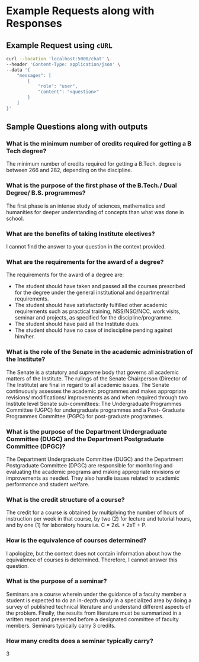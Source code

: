 # Example Requests along with Responses

## Example Request using `cURL`

```sh
curl --location 'localhost:5000/chat' \
--header 'Content-Type: application/json' \
--data '{
    "messages": [
        {
            "role": "user",
            "content": "<question>"
        }
    ]
}'
```

## Sample Questions along with outputs

### What is the minimum number of credits required for getting a B Tech degree?

The minimum number of credits required for getting a B.Tech. degree is between 266 and 282, depending on the discipline.

### What is the purpose of the first phase of the B.Tech./ Dual Degree/ B.S. programmes?

The first phase is an intense study of sciences, mathematics and humanities for deeper understanding of concepts than what was done in school.

### What are the benefits of taking Institute electives?

I cannot find the answer to your question in the context provided.

### What are the requirements for the award of a degree?

The requirements for the award of a degree are:

- The student should have taken and passed all the courses prescribed for the degree under the general institutional and departmental requirements.
- The student should have satisfactorily fulfilled other academic requirements such as practical training, NSS/NSO/NCC, work visits, seminar and projects, as specified for the discipline/programme.
- The student should have paid all the Institute dues.
- The student should have no case of indiscipline pending against him/her.

### What is the role of the Senate in the academic administration of the Institute?

The Senate is a statutory and supreme body that governs all academic matters of the Institute. The rulings of the Senate Chairperson (Director of The Institute) are final in regard to all academic issues. The Senate continuously assesses the academic programmes and makes appropriate revisions/ modifications/ improvements as and when required through two Institute level Senate sub-committees: The Undergraduate Programmes Committee (UGPC) for undergraduate programmes and a Post- Graduate Programmes Committee (PGPC) for post-graduate programmes.

### What is the purpose of the Department Undergraduate Committee (DUGC) and the Department Postgraduate Committee (DPGC)?

The Department Undergraduate Committee (DUGC) and the Department Postgraduate Committee (DPGC) are responsible for monitoring and evaluating the academic programs and making appropriate revisions or improvements as needed. They also handle issues related to academic performance and student welfare.

### What is the credit structure of a course?

The credit for a course is obtained by multiplying the number of hours of instruction per week in that course, by two (2) for lecture and tutorial hours, and by one (1) for laboratory hours i.e. C = 2xL + 2xT + P.

### How is the equivalence of courses determined?

I apologize, but the context does not contain information about how the equivalence of courses is determined. Therefore, I cannot answer this question.

### What is the purpose of a seminar?

Seminars are a course wherein under the guidance of a faculty member a student is expected to do an in-depth study in a specialized area by doing a survey of published technical literature and understand different aspects of the problem. Finally, the results from literature must be summarized in a written report and presented before a designated committee of faculty members. Seminars typically carry 3 credits.

### How many credits does a seminar typically carry?

3
